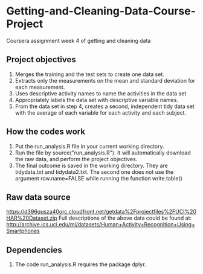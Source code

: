 # Getting-and-Cleaning-Data-Course-Project
Coursera assignment week 4 of getting and cleaning data

## Project objectives
1. Merges the training and the test sets to create one data set.
2. Extracts only the measurements on the mean and standard deviation for each measurement.
3. Uses descriptive activity names to name the activities in the data set
4. Appropriately labels the data set with descriptive variable names.
5. From the data set in step 4, creates a second, independent tidy data set with the average of each variable for each activity and each subject.

## How the codes work
1. Put the run_analysis.R file in your current working directory.
2. Run the file by source("run_analysis.R"). It will automatically download the raw data, and perform the project objectives.
3. The final outcome is saved in the working directory. They are tidydata.txt and tidydata2.txt. The second one does not use the argument row.name=FALSE while running the function write.table()

## Raw data source
https://d396qusza40orc.cloudfront.net/getdata%2Fprojectfiles%2FUCI%20HAR%20Dataset.zip
Full descriptions of the above data could be found at:
http://archive.ics.uci.edu/ml/datasets/Human+Activity+Recognition+Using+Smartphones

## Dependencies
1. The code run_analysis.R requires the package dplyr.
